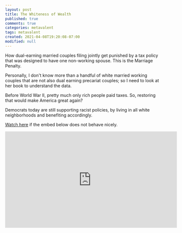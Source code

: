 ```yaml
---
layout: post
title: The Whiteness of Wealth
published: true
comments: true
categories: metavalent
tags: metavalent
created: 2021-04-08T19:20:08-07:00
modified: null
---
```


How dual-earning married couples filing jointly get punished by a tax policy that was designed to have one non-working spouse. This is the Marriage Penalty.

Personally, I don't know more than a handful of white married working couples that are not also dual earning precariat couples; so I need to look at her book to understand the data.

Before World War II, pretty much only rich people paid taxes. So, restoring that would make America great again?

Democrats today are still supporting racist policies, by living in all white neighborhoods and benefiting accordingly.


[Watch here](https://youtu.be/https://youtu.be/ky1l2slZqMc) if the embed below does not behave nicely. 

<div class="embed-container"><iframe loading="lazy" width="560" height="315" src="https://www.youtube.com/embed/https://youtu.be/ky1l2slZqMc" title="YouTube video player" frameborder="0" allow="accelerometer; autoplay; clipboard-write; encrypted-media; gyroscope; picture-in-picture" allowfullscreen></iframe></div>


